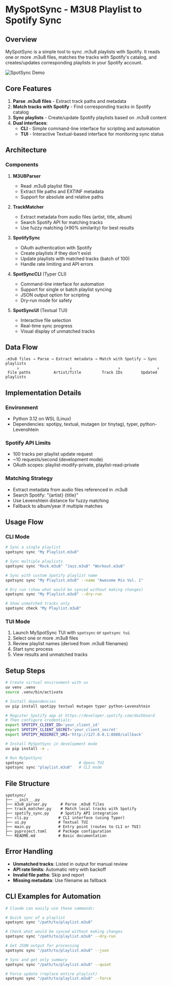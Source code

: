 # MySpotSync - M3U8 Playlist to Spotify Sync

## **Overview**

MySpotSync is a simple tool to sync .m3u8 playlists with Spotify. It reads one or more .m3u8 files, matches the tracks with Spotify's catalog, and creates/updates corresponding playlists in your Spotify account.

![SpotSync Demo](spotsync-demo.gif)

## **Core Features**

1. **Parse .m3u8 files** - Extract track paths and metadata
2. **Match tracks with Spotify** - Find corresponding tracks in Spotify catalog
3. **Sync playlists** - Create/update Spotify playlists based on .m3u8 content
4. **Dual interfaces**:
   - **CLI** - Simple command-line interface for scripting and automation
   - **TUI** - Interactive Textual-based interface for monitoring sync status

## **Architecture**

### Components

1. **M3U8Parser**
   - Read .m3u8 playlist files
   - Extract file paths and EXTINF metadata
   - Support for absolute and relative paths

2. **TrackMatcher**
   - Extract metadata from audio files (artist, title, album)
   - Search Spotify API for matching tracks
   - Use fuzzy matching (≥90% similarity) for best results

3. **SpotifySync**
   - OAuth authentication with Spotify
   - Create playlists if they don't exist
   - Update playlists with matched tracks (batch of 100)
   - Handle rate limiting and API errors

4. **SpotSyncCLI** (Typer CLI)
   - Command-line interface for automation
   - Support for single or batch playlist syncing
   - JSON output option for scripting
   - Dry-run mode for safety

5. **SpotSyncUI** (Textual TUI)
   - Interactive file selection
   - Real-time sync progress
   - Visual display of unmatched tracks

## **Data Flow**

```
.m3u8 files → Parse → Extract metadata → Match with Spotify → Sync playlists
     ↓                      ↓                    ↓                ↓
 File paths          Artist/Title         Track IDs        Updated playlists
```

## **Implementation Details**

### Environment
- Python 3.12 on WSL (Linux)
- Dependencies: spotipy, textual, mutagen (or tinytag), typer, python-Levenshtein

### Spotify API Limits
- 100 tracks per playlist update request
- ~10 requests/second (development mode)
- OAuth scopes: playlist-modify-private, playlist-read-private

### Matching Strategy
- Extract metadata from audio files referenced in .m3u8
- Search Spotify: "{artist} {title}"
- Use Levenshtein distance for fuzzy matching
- Fallback to album/year if multiple matches

## **Usage Flow**

### CLI Mode
```bash
# Sync a single playlist
spotsync sync "My Playlist.m3u8"

# Sync multiple playlists
spotsync sync "Rock.m3u8" "Jazz.m3u8" "Workout.m3u8"

# Sync with custom Spotify playlist name
spotsync sync "My Playlist.m3u8" --name "Awesome Mix Vol. 1"

# Dry run (show what would be synced without making changes)
spotsync sync "My Playlist.m3u8" --dry-run

# Show unmatched tracks only
spotsync check "My Playlist.m3u8"
```

### TUI Mode
1. Launch MySpotSync TUI with `spotsync` or `spotsync tui`
2. Select one or more .m3u8 files
3. Review playlist names (derived from .m3u8 filenames)
4. Start sync process
5. View results and unmatched tracks

## **Setup Steps**

```bash
# Create virtual environment with uv
uv venv .venv
source .venv/bin/activate

# Install dependencies
uv pip install spotipy textual mutagen typer python-Levenshtein

# Register Spotify app at https://developer.spotify.com/dashboard
# Then configure credentials:
export SPOTIPY_CLIENT_ID='your_client_id'
export SPOTIPY_CLIENT_SECRET='your_client_secret'
export SPOTIPY_REDIRECT_URI='http://127.0.0.1:8888/callback'

# Install MySpotSync in development mode
uv pip install -e .

# Run MySpotSync
spotsync                        # Opens TUI
spotsync sync "playlist.m3u8"   # CLI mode
```

## **File Structure**

```
spotsync/
├── __init__.py
├── m3u8_parser.py      # Parse .m3u8 files
├── track_matcher.py    # Match local tracks with Spotify
├── spotify_sync.py     # Spotify API integration
├── cli.py             # CLI interface (using Typer)
├── ui.py              # Textual TUI
├── main.py            # Entry point (routes to CLI or TUI)
├── pyproject.toml     # Package configuration
└── README.md          # Basic documentation
```

## **Error Handling**

- **Unmatched tracks**: Listed in output for manual review
- **API rate limits**: Automatic retry with backoff
- **Invalid file paths**: Skip and report
- **Missing metadata**: Use filename as fallback

## **CLI Examples for Automation**

```bash
# Claude can easily use these commands:

# Quick sync of a playlist
spotsync sync "/path/to/playlist.m3u8"

# Check what would be synced without making changes
spotsync sync "/path/to/playlist.m3u8" --dry-run

# Get JSON output for processing
spotsync sync "/path/to/playlist.m3u8" --json

# Sync and get only summary
spotsync sync "/path/to/playlist.m3u8" --quiet

# Force update (replace entire playlist)
spotsync sync "/path/to/playlist.m3u8" --force
```